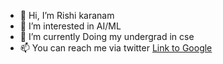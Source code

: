 - 👋 Hi, I’m Rishi karanam
- 👀 I’m interested in AI/ML
- 🌱 I’m currently Doing my undergrad in cse
- 📫 You can reach me via twitter [Link to Google](https://www.google.com)
